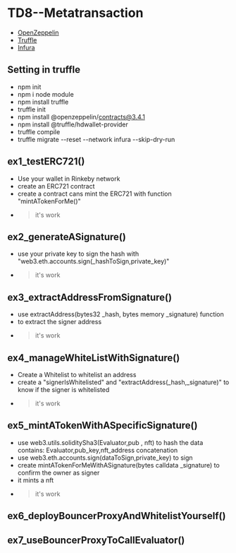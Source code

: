 # TD8--Metatransaction

- [OpenZeppelin](https://openzeppelin.com/)
- [Truffle](https://trufflesuite.com/)
- [Infura](https://infura.io)

## Setting in truffle
- npm init
- npm i node module
- npm install truffle
- truffle init
- npm install @openzeppelin/contracts@3.4.1
- npm install @truffle/hdwallet-provider
- truffle compile
- truffle migrate --reset --network infura --skip-dry-run

## ex1_testERC721()
- Use your wallet in Rinkeby network
- create an ERC721 contract
- create a contract cans mint the ERC721 with function "mintATokenForMe()"
-  >it's work

## ex2_generateASignature()
- use your private key to sign the hash with  "web3.eth.accounts.sign(_hashToSign,private_key)"
- > it's work

## ex3_extractAddressFromSignature()
- use extractAddress(bytes32 _hash, bytes memory _signature) function
- to extract the signer address
-  > it's work

## ex4_manageWhiteListWithSignature()
- Create a Whitelist to whitelist an address
- create a "signerIsWhitelisted" and "extractAddress(_hash,_signature)" to know if the signer is whitelisted
- > it's work

## ex5_mintATokenWithASpecificSignature()
- use web3.utils.soliditySha3(Evaluator,pub , nft) to hash the data contains: Evaluator,pub_key,nft_address concatenation
- use web3.eth.accounts.sign(dataToSign,private_key) to sign
- create mintATokenForMeWithASignature(bytes calldata _signature) to confirm the owner as signer
- it mints a nft
- > it's work 

## ex6_deployBouncerProxyAndWhitelistYourself()
## ex7_useBouncerProxyToCallEvaluator()

